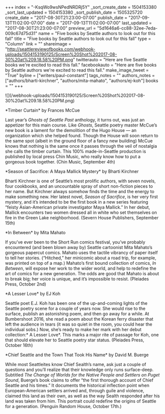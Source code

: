 +++
index = "-KsqWo9wsNPedNRDRj5Y"
_sort_create_date = 1504153380
_sort_last_updated = 1504153380
_sort_publish_date = 1505325720
create_date = "2017-08-30T21:23:00-07:00"
publish_date = "2017-09-13T11:02:00-07:00"
date = "2017-09-13T11:02:00-07:00"
last_updated = "2017-08-30T21:23:00-07:00"
preview_url = "5d1646a6-cc88-32ee-7eda-009c67d75d31"
name = "Five books by Seattle authors to look out for this fall"
title = "Five books by Seattle authors to look out for this fall"
type = "Column"
link = ""
shareimage = "http://seattlereviewofbooks.com/webhook-uploads/1504153190125/Screen%20Shot%202017-08-30%20at%209.18.58%20PM.png"
twitterauto = "Here are five Seattle books we're excited to read this fall."
facebookauto = "Here are five books by Seattle authors we're excited to read this fall."
make_image_tweet = "True"
byline = ["writers/paul-constant"]
tags_notes = ""
authors_notes = ["authors/bharti-kirchner", "authors/mita-mahato", "authors/ej-koh"]
books = ""
+++
<p class="image">![](/webhook-uploads/1504153190125/Screen%20Shot%202017-08-30%20at%209.18.58%20PM.png)</p>

<p class="noindent">*Timber Curtain* by Frances McCue</p>

Last year’s *Ghosts of Seattle Past* anthology, it turns out, was just an appetizer for this main course. Like *Ghosts*, Seattle poetry master McCue’s new book is a lament for the demolition of the Hugo House — an organization which she helped found. Though the House will soon return to the same spot (albeit in the ground floor of a fancy new building) McCue knows that nothing is the same once it passes through the veil of nostalgia she calls the timber curtain. This 100% made-in-Seattle production is published by local press Chin Music, who really know how to put a gorgeous book together. (Chin Music, September 4th)

<p class="noindent">*Season of Sacrifice: A Maya Mallick Mystery* by Bharti Kirchner</p>

Bharti Kirchner is one of Seattle’s most prolific authors, with seven novels, four cookbooks, and an uncountable spray of short non-fiction pieces to her name. But Kirchner always somehow finds the time and the energy to make something new. Her latest novel, *Season of Sacrifice*, is her very first mystery, and it’s intended to be the first book in a new series featuring “feisty Asian-American private investigator Maya Mallick.” In her debut, Mallick encounters two women dressed all in white who set themselves on fire in the Green Lake neighborhood. (Severn House Publishers, September 15th)

<p class="noindent">*In Between* by Mita Mahato</p>

If you’ve ever been to the Short Run comics festival, you’ve probably encountered (and been blown away by) Seattle cartoonist Mita Mahato’s gorgeous papercut comics. Mahato uses the tactile vibrancy of paper itself to tell her stories. (“Hitched,” her minicomic about a road trip, for example, was printed on top of a map.) Mahato’s first bound collection of comics, *In Between*, will expose her work to the wider world, and help to redefine the art of comics for a new generation. The odds are good that Mahato is about to break big; her voice is unique, and it’s impossible to resist. (Pleiades Press, October 2nd)

<p class="noindent">*A Lesser Love* by EJ Koh</p>

Seattle poet E.J. Koh has been one of the up-and-coming lights of the Seattle poetry scene for a couple of years now. She would rise to the surface, publish an astonishing poem, and then go away for a while. At Bumbershoot 2016, she read a poem about the Korean ferry disaster that left the audience in tears (it was so quiet in the room, you could hear the individual sobs.) Now, she’s ready to make her mark with her debut collection:* A Lesser Love*. This marks a major rite of passage for Koh, one that should elevate her to Seattle poetry star status. (Pleiades Press, October 16th)

<p class="noindent">*Chief Seattle and the Town That Took His Name* by David M. Buerge</p>

While most Seattleites know Chief Sealth’s name, ask just a couple of questions and you’ll realize that their knowledge only runs surface-deep. Subtitled *The Change of Worlds for the Native People and Settlers on Puget Sound*, Buerge’s book claims to offer “the first thorough account of Chief Seattle and his times.” It documents the historical inflection point when European-American settlers arrived and, through guile and violence, claimed this land as their own, as well as the way Sealth responded after his land was taken from him. This portrait could redefine the origins of Seattle for a generation. (Penguin Random House, October 17th.)






